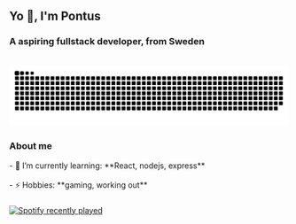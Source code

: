 <h2 align="left">Yo 👋, I'm Pontus</h2>

###
<h3 align="left">A aspiring fullstack developer, from Sweden </h3>
<br>

<img src="https://raw.githubusercontent.com/qpohj/qpohj/output/snake.svg" alt="Snake animation" />

###

<h3 align="left">About me </h3>

<p align="left">- 🌱 I’m currently learning: **React, nodejs, express**<br><br>- ⚡ Hobbies: **gaming, working out**</p>

###

<div align="left">
  <a href="https://open.spotify.com/user/pontus1a">
    <img src="https://spotify-recently-played-readme.vercel.app/api?user=pontus1a&count=5&unique=false" alt="Spotify recently played"  />
  </a>
</div>

###
